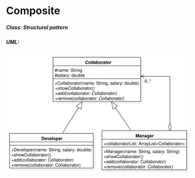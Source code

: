# Composite

##### Class: Structural pattern

##### UML:

<img src="https://github.com/CamiloJr/design-patterns-gof/blob/main/composite/composite-uml.jpg" width="800" />

